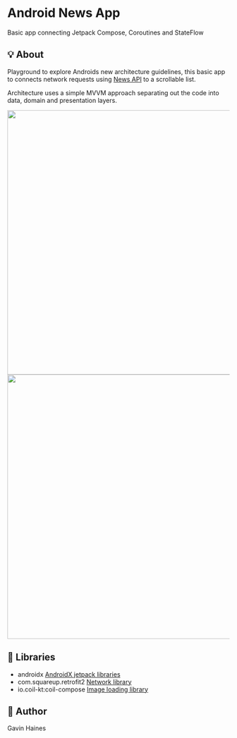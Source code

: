 # Android News App

Basic app connecting Jetpack Compose, Coroutines and StateFlow

## :bulb: About

Playground to explore Androids new architecture guidelines, 
this basic app to connects network requests using [News API](https://newsapi.org/) to a scrollable list. 

Architecture uses a simple MVVM approach separating out the code into data, domain and presentation layers.

<img src ="https://user-images.githubusercontent.com/6065286/161434017-91f72fe3-4461-47c1-b3e3-b9990108ffa0.png" height ="600"> <img src ="https://user-images.githubusercontent.com/6065286/161434023-624ba554-d111-4ca7-a39a-574cfd867770.png" height ="600">

## :notebook: Libraries

* androidx [AndroidX jetpack libraries](https://developer.android.com/jetpack/androidx/explorer)
* com.squareup.retrofit2 [Network library](https://github.com/square/retrofit)
* io.coil-kt:coil-compose [Image loading library](https://coil-kt.github.io/coil/compose/)

## :rocket: Author

Gavin Haines
